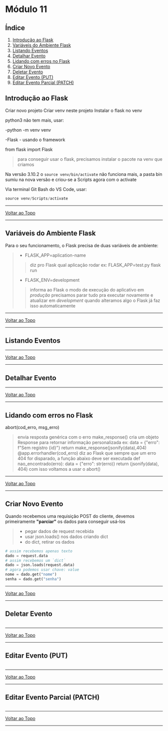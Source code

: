# Módulo 11

## Índice

   1. [Introdução ao Flask](#objetos-imutáveis)
   2. [Variáveis do Ambiente Flask](#objetos-mutáveis)
   3. [Listando Eventos](#definindo-classes)
   4. [Detalhar Evento](#herança)
   5. [Lidando com erros no Flask](#exercícios)
   6. [Criar Novo Evento](#exercícios)
   7. [Deletar Evento](#exercícios)
   8. [Editar Evento (PUT)](#exercícios)
   9. [Editar Evento Parcial (PATCH)](#exercícios)

## Introdução ao Flask

Criar novo projeto
Criar venv neste projeto
Instalar o flask no venv

python3 não tem mais, usar:

-python -m venv venv

-Flask - usando o framework

from flask import Flask

>para conseguir usar o flask, precisamos instalar o pacote na venv que criamos

Na versão 3.10.2 o `source venv/bin/activate` não funciona mais, a pasta bin sumiu na nova versão e criou-se a Scripts agora com o activate

Via terminal Git Bash do VS Code, usar:

```python
source venv/Scripts/activate
```

---

[Voltar ao Topo](#m%C3%B3dulo-11)

---

## Variáveis do Ambiente Flask

Para o seu funcionamento, o Flask precisa de duas variáveis de ambiente:

> - FLASK_APP=aplication-name
> >diz pro Flask qual aplicação rodar
> >ex: FLASK_APP=test.py flask run
> - FLASK_ENV=development
> >informa ao Flask o modo de execução do
> >aplicativo
> >em *produção* precisamos parar tudo pra 
> >executar novamente e atualizar
> >em *development* quando alteramos algo
> >o Flask já faz isso automaticamente


---

[Voltar ao Topo](#m%C3%B3dulo-11)

---

## Listando Eventos



---

[Voltar ao Topo](#m%C3%B3dulo-11)

---

## Detalhar Evento



---

[Voltar ao Topo](#m%C3%B3dulo-11)

---

## Lidando com erros no Flask

abort(cod_erro, msg_erro)
> envia resposta genérica com o erro
make_response()
> cria um objeto Response para retornar
> informação personalizada
> ex:
> data = {"erro": f"Sem registro {id}"}
> return make_response(jsonify(data),404)
@app.errorhandler(cod_erro)
> diz ao Flask que sempre que um erro 404
> for disparado, a função abaixo deve ser
> executada
> def nao_encontrado(erro):
>   data = {"erro": str(erro)}
>   return (jsonify(data), 404)
> com isso voltamos a usar o abort()

---

[Voltar ao Topo](#m%C3%B3dulo-11)

---

## Criar Novo Evento

Quando recebemos uma requisição POST do cliente, devemos primeiramente **"parciar"** os dados para conseguir usá-los

> - pegar dados de request recebida
> - usar json.loads() nos dados criando dict
> - do dict, retirar os dados

```python
# assim recebemos apenas texto
dado = request.data
# assim recebemos um `dict`
dado = json.loads(request.data)
# agora podemos usar chave: value
nome = dado.get("nome")
senha = dado.get("senha")
```

---

[Voltar ao Topo](#m%C3%B3dulo-11)

---

## Deletar Evento



```python

```

---

[Voltar ao Topo](#m%C3%B3dulo-11)

---

## Editar Evento (PUT)



```python

```

---

[Voltar ao Topo](#m%C3%B3dulo-11)

---

## Editar Evento Parcial (PATCH)



```python

```

---

[Voltar ao Topo](#m%C3%B3dulo-11)

---

